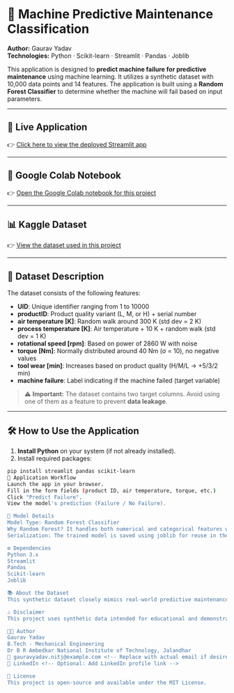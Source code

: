 # 🔧 Machine Predictive Maintenance Classification

**Author:** Gaurav Yadav  
**Technologies:** Python · Scikit-learn · Streamlit · Pandas · Joblib  

This application is designed to **predict machine failure for predictive maintenance** using machine learning. It utilizes a synthetic dataset with 10,000 data points and 14 features. The application is built using a **Random Forest Classifier** to determine whether the machine will fail based on input parameters.

---

## 🚀 Live Application

👉 [Click here to view the deployed Streamlit app](https://predictive-maintenance-using-machine-learning.streamlit.app/)

---

## 📓 Google Colab Notebook

👉 [Open the Google Colab notebook for this project](#) <!-- Replace # with actual link -->

---

## 📊 Kaggle Dataset

👉 [View the dataset used in this project](#) <!-- Replace # with actual link -->

---

## 📁 Dataset Description

The dataset consists of the following features:

- **UID**: Unique identifier ranging from 1 to 10000  
- **productID**: Product quality variant (L, M, or H) + serial number  
- **air temperature [K]**: Random walk around 300 K (std dev = 2 K)  
- **process temperature [K]**: Air temperature + 10 K + random walk (std dev = 1 K)  
- **rotational speed [rpm]**: Based on power of 2860 W with noise  
- **torque [Nm]**: Normally distributed around 40 Nm (σ = 10), no negative values  
- **tool wear [min]**: Increases based on product quality (H/M/L → +5/3/2 min)  
- **machine failure**: Label indicating if the machine failed (target variable)

> ⚠️ **Important:** The dataset contains two target columns. Avoid using one of them as a feature to prevent **data leakage**.

---

## 🛠️ How to Use the Application

1. **Install Python** on your system (if not already installed).
2. Install required packages:

```bash
pip install streamlit pandas scikit-learn
🧭 Application Workflow
Launch the app in your browser.
Fill in the form fields (product ID, air temperature, torque, etc.)
Click "Predict Failure".
View the model's prediction (Failure / No Failure).

🧪 Model Details
Model Type: Random Forest Classifier
Why Random Forest? It handles both numerical and categorical features well, is resistant to overfitting, and provides high accuracy.
Serialization: The trained model is saved using joblib for reuse in the Streamlit application.

⚙️ Dependencies
Python 3.x
Streamlit
Pandas
Scikit-learn
Joblib

📚 About the Dataset
This synthetic dataset closely mimics real-world predictive maintenance scenarios. It includes a variety of operating conditions, product variants, and failure types. The goal is to help model real machine behavior and preemptively detect failures for maintenance optimization.

⚠️ Disclaimer
This project uses synthetic data intended for educational and demonstration purposes. While it simulates realistic behavior, results may not generalize to real-world industrial machinery. Use with caution for any production-level applications.

👨‍💻 Author
Gaurav Yadav
B.Tech - Mechanical Engineering
Dr B R Ambedkar National Institute of Technology, Jalandhar
📧 gauravyadav.nitj@example.com <!-- Replace with actual email if desired -->
🔗 LinkedIn <!-- Optional: Add LinkedIn profile link -->

📄 License
This project is open-source and available under the MIT License.
